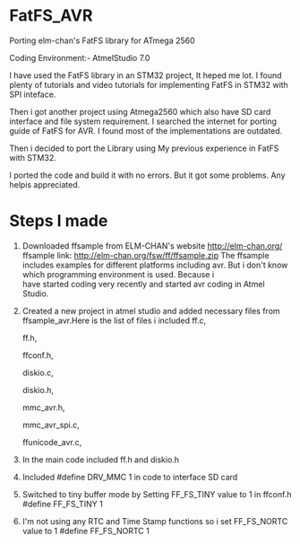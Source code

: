 # FatFS_AVR
Porting elm-chan's FatFS library for ATmega 2560

Coding Environment:- AtmelStudio 7.0

I have used the FatFS library in an STM32 project, It heped me lot. I found plenty of tutorials and video tutorials for implementing FatFS in STM32 with SPI inteface.

Then i got another project using Atmega2560 which also have SD card interface and file system requirement. I searched the internet for porting guide of FatFS for AVR. I found most of the implementations are outdated.

Then i decided to port the Library using My previous experience in FatFS with STM32.

I ported the code and build it with no errors. But it got some problems. Any helpis appreciated. 

# Steps I made

1.  Downloaded ffsample from ELM-CHAN's website http://elm-chan.org/
    ffsample link: http://elm-chan.org/fsw/ff/ffsample.zip
    The ffsample includes examples for different platforms including avr. But i don't know which programming environment is used. Because i     
    have started coding very recently and started avr coding in Atmel Studio.
2.  Created a new project in atmel studio and added necessary files from ffsample_avr.Here is the list of files i included
    ff.c, 
    
    ff.h, 
    
    ffconf.h, 
    
    diskio.c, 
    
    diskio.h, 
    
    mmc_avr.h, 
    
    mmc_avr_spi.c, 
    
    ffunicode_avr.c, 
    
3.  In the main code included ff.h and diskio.h
4.  Included #define DRV_MMC 1  in code to interface SD card
5.  Switched to tiny buffer mode by Setting FF_FS_TINY value to 1 in ffconf.h
    #define FF_FS_TINY		1
6.  I'm not using any RTC and Time Stamp functions so i set FF_FS_NORTC value to 1 
    #define FF_FS_NORTC		1

